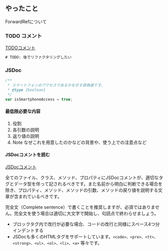 ## やったこと
ForwardRefについて

### TODO コメント
[TODOコメント](https://pleiades.io/help/webstorm/using-todo.html)  
```html
# TODO: 後でリファクタリングしたい
```

### JSDoc
```js
/**
 * スマートフォンのアクセスであるかを示す真偽値です。
 * @type {boolean}
 */
var isSmartphoneAccess = true;
```
#### 最低限必要な内容
1. 役割
2. 各引数の説明
3. 返り値の説明
4. Note なぜこれを用意したのかなどの背景や、使う上での注意点など

#### JSDocコメントを読む
[JSDocコメント](https://w.atwiki.jp/aias-jsstyleguide2/pages/14.html)  

全てのファイル、クラス、メソッド、プロパティにJSDocコメントが、適切なタグとデータ型を伴って記されるべきです。また名前から明白に判断できる場合を除き、プロパティ、メソッド、メソッドの引数、メソッドの戻り値を説明する文章が含まれているべきです。  

完全文（Complete sentence）で書くことを推奨しますが、必須ではありません。完全文を使う場合は適切に大文字で開始し、句読点で終わらせましょう。  

- ブロックタグ内で改行が必要な場合、コードの改行と同様にスペース4つ分インデントする  
- JSDocも多くのHTMLタグをサポートしています。`<code>、<pre>、<tt>、<strong>、<ul>、<ol>、<li>、<a>` 等々です。  


